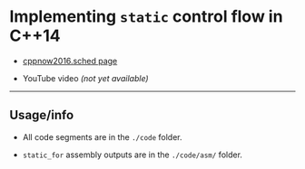 # Implementing `static` control flow in C++14 

* [cppnow2016.sched page](http://cppnow2016.sched.org/event/3e9bc795a56d5c4b8a8fc1d8711610b2)

* YouTube video *(not yet available)*

---

## Usage/info

* All code segments are in the `./code` folder.

* `static_for` assembly outputs are in the `./code/asm/` folder.